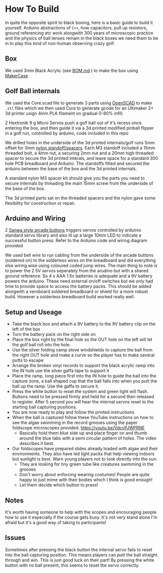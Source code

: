 # How To Build

In quite the opposite spirit to black boxing, here is a basic guide to build it yourself. Arduino abstractions of `C++`, how capacitors, pull up resistors, ground referencing etc work alongwith 300 years of microscopic practice and the physics of ball lenses remain in the black boxes we need them to be in to play this kind of non-human observing crazy golf. 

## Box

We used 3mm Black Acrylic (see [BOM.md](BOM.md) ) to make the box using [MakerCase](https://www.makercase.com/)

## Golf Ball internals

We used the Core.scad file to generate 3 parts using [OpenSCAD](http://www.openscad.org) to make `.stl` files which we then used Cura to generate gcode for an Ultimaker 2+ 3d printer usign 4mm PLA filament on gradual 0-80% infill.

2 Hextronik 9 g Micro Servos push a golf ball out of it's recess once entering the box, and then guide it via a 3d printed modified pinball flipper in a golf run, controlled by arduino, code included in this repo

We drilled holes in the underside of the 3d printed internals/golf runs 5mm offset for 3mm [nylon standoff/spacers](https://www.ebay.co.uk/itm/Nylon-M2-M2-5-M3-Hex-Column-Male-Female-Screw-Nut-Kit-Box-Standoff-Spacers/163465286260). Each M3 standoff included a 15mm threaded bolt, a 4mm nut, a securing 2mm nut and a 20mm high threaded spacer to secure the 3d printed interals, and leave space for a standard 300 hole PCB breadboard and Arduino. The standoffs fitted and secured the arduino between the base of the box and the 3d printed internals.

A standard nylon M3 spacer kit should give you the parts you need to secure internals by threading the main 15mm screw from the underside of the base of the box.

The 3d printed parts sat on the threaded spacers and the nylon gave some flexibility for construction or repair.

## Arduino and Wiring

2 [Sanwa style arcade buttons](https://www.ebay.co.uk/itm/Genuine-White-Sanwa-SDM-18-Snap-In-Arcade-Button-18mm-Mounting-Hole/392317047559) triggers servos controlled by arduinio standard servo library and also lit up a large 10mm LED to indicate a successful button press. Refer to the Arduino code and wiring diagram provided

We used bell wire to run cabling from the underside of the arcade buttons (soldered on) to the solderless wires on the breadboard and did everything else wiring wise using coloured coded jump wires. The main thing to note is to power the 2 5V servos seperately from the arudino but with a shared ground reference. So 4 x AAA 1.5v batteries is adequate and a 9V battery powers the arduino. These need external on/off switches but we only had time to provide space to access the battery packs. This should be added alongwith a veroboard soldered breadboard or shield for a more robust build. However a solderless breadboard build worked really well.

## Setup and Useage

 * Take the black box and attach a 9V battery to the 9V battery clip on the left of the box
 * Turn the battery pack on the right side on
 * Place the box right by the final hole so the OUT hole on the left will let the golf ball roll into the hole. 
 * Use the silver folding camp stove windshields to capture the ball from the right OUT hole and make a curve so the player has to make several putts to escape
 * Arrange the broken vinyl records to support the black acrylic ramp into the IN hole use the silver gaffa tape to support it
 * Place the ramp, long piece first into the IN hole to guide the ball into the capture zone, a ball shaped cup that the ball falls into when you putt the ball up the ramp. Use the gaffa to secure it.
 * Press the white button to reset the system and green light will flash. Buttons need to be pressed firmly and held for a second then released to register. After 5 second you will hear the internal servos reset to the starting ball capturing positions.
 * You are now ready to play and follow the printed instructions
 * When the ball is captured follow these YouTube instructions on how to see the algae swimming in the record grooves using the paper foldscope microscopes provided. https://youtu.be/VdcvPJWPRNE
   * Basically hold them blue side up and place finger on and thumb around the blue tabs with a semi circular pattern of holes. The video describes it best.
 * Our foldscopes have prepared slides already loaded with algae and their environments. They also have led light packs that help viewing indoors but sunlight is best. Warn young players not to look directly into the sun.
   * They are looking for tiny green tube like creatures swimming in the grooves
   * Don't worry about enforcing wearing costumes! People are quite happy to just mime with their bodies which I think is good enough!
   * Let them decide which button to press!

## Notes

It's worth having someone to help with the scopes and encouraging people how to use it especially if the course gets busy. It's not very stand alone I'm afraid but it's a good way of taking to participants!

## Issues

Sometimes after pressing the black button the internal servo fails to reset into the ball capturing position. This means players can putt the ball straight through and win. This is just good luck on their part! By pressing the white button with no ball present, this seems to reset the servo correctly.



